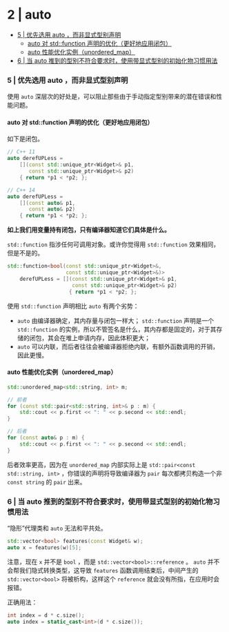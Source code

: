 # 2 | auto

<!-- @import "[TOC]" {cmd="toc" depthFrom=3 depthTo=6 orderedList=false} -->

<!-- code_chunk_output -->

- [5 | 优先选用 auto ，而非显式型别声明](#5-优先选用-auto-而非显式型别声明)
  - [auto 对 std::function 声明的优化（更好地应用闭包）](#auto-对-stdfunction-声明的优化更好地应用闭包)
  - [auto 性能优化实例（unordered_map）](#auto-性能优化实例unordered_map)
- [6 | 当 auto 推到的型别不符合要求时，使用带显式型别的初始化物习惯用法](#6-当-auto-推到的型别不符合要求时使用带显式型别的初始化物习惯用法)

<!-- /code_chunk_output -->

### 5 | 优先选用 auto ，而非显式型别声明

使用 `auto` 深层次的好处是，可以阻止那些由于手动指定型别带来的潜在错误和性能问题。

#### auto 对 std::function 声明的优化（更好地应用闭包）

如下是闭包。

```cpp
// C++ 11
auto derefUPLess = 
    [](const std::unique_ptr<Widget>& p1,
       const std::unique_ptr<Widget>& p2)
    { return *p1 < *p2; };

// C++ 14
auto derefUPLess =
    [](const auto& p1,
       const auto& p2)
    { return *p1 < *p2; };
```

**如上我们用变量持有闭包，只有编译器知道它们具体是什么。**

`std::function` 指涉任何可调用对象。或许你觉得用 `std::function` 效果相同，但是不是的。

```cpp
std::function<bool(const std::unique_ptr<Widget>&,
                   const std::unique_ptr<Widget>&)>
    derefUPLess = [](const std::unique_ptr<Widget>& p1,
                     const std::unique_ptr<Widget>& p2)
                    { return *p1 < *p2; };
```

使用 `std::function` 声明相比 `auto` 有两个劣势：
- `auto` 由编译器确定，其内存量与闭包一样大； `std::function` 声明是一个 `std::function` 的实例，所以不管签名是什么，其内存都是固定的，对于其存储的闭包，其会在堆上申请内存，因此体积更大；
- `auto` 可以内联，而后者往往会被编译器拒绝内联，有额外函数调用的开销，因此更慢。

#### auto 性能优化实例（unordered_map）

```cpp
std::unordered_map<std::string, int> m;

// 前者
for (const std::pair<std::string, int>& p : m) {
    std::cout << p.first << ": " << p.second << std::endl;
}

// 后者
for (const auto& p : m) {
    std::cout << p.first << ": " << p.second << std::endl;
}
```

后者效率更高，因为在 `unordered_map` 内部实际上是 `std::pair<const std::string, int>` ，你错误的声明将导致编译器为 `pair` 每次都拷贝构造一个非 `const string` 的 `pair` 出来。

### 6 | 当 auto 推到的型别不符合要求时，使用带显式型别的初始化物习惯用法

“隐形”代理类和 `auto` 无法和平共处。

```cpp
std::vector<bool> features(const Widget& w);
auto x = features(w)[5];
```

注意，现在 `x` 并不是 `bool` ，而是 `std::vector<bool>::reference` 。 `auto` 并不会帮我们隐式转换类型，这导致 `features` 函数调用结束后，中间产生的 `std::vector<bool>` 将被析构，这样这个 `reference` 就会没有所指，在应用时会报错。

正确用法：

```cpp
int index = d * c.size();
auto index = static_cast<int>(d * c.size());
```
